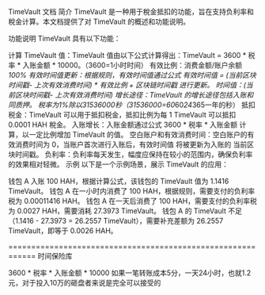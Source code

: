 TimeVault 文档
简介
TimeVault 是一种用于稅金抵扣的功能，旨在支持负利率和稅金计算。本文档提供了对 TimeVault 的概述和功能说明。

功能说明
TimeVault 具有以下功能：

计算 TimeVault 值：TimeVault 值由以下公式计算得出：TimeVault = 3600 * 税率 * 入账金额 * 10000。（3600=1小时时间）
有效比例：消费金额/账户余额*100%
有效时间值更新：根据规则，有效时间值通过公式 有效时间值 = (当前区块时间戳- 上次有效消费时间) * 有效比例 + 区块链时间戳 进行更新。
时间值：(当前区块时间戳- 上次有效消费时间)
增长途径：TimeVault 的增长途径包括入账和同质押。
税率为1%除以31536000秒（31536000=60*60*24*365一年的秒）
抵扣税金：TimeVault 可以用于抵扣税金，抵扣比例为每 1 TimeVault 可以抵扣 0.0001 HAH 稅金。
入账增长：入账金额通过公式 3600 * 税率 * 入账金额 计算，以一定比例增加 TimeVault 的值。
空白账户和有效消费时间：空白账户的有效消费时间为 0，当账户首次进行入账后，有效时间值 将被更新为入账的 当前区块时间戳。
负利率：负利率每天发生，幅度应保持在较小的范围内，确保负利率的效果相对轻微。
示例
以下是一个示例场景，展示 TimeVault 的应用：

钱包 A 入账 100 HAH，根据计算公式，该钱包的 TimeVault 值为 1.1416 TimeVault。
钱包 A 在一小时内消费了 100 HAH，根据规则，需要支付的负利率税为 0.00011416 HAH。
钱包 A 在一天后消费了 100 HAH，需要支付的负利率税为 0.0027 HAH，需要消耗 27.3973 TimeVault。
钱包 A 的 TimeVault 不足（1.1416 - 27.3973 = 26.2557 TimeVault），需要补充差额为 26.2557 TimeVault，即等于 0.0026 HAH。

============================================================
时间保险库

3600 * 税率 * 入账金额 * 10000
如果一笔转账成本5分，一天24小时，也就1.2元，对于投入10万的砸盘者来说是完全可以接受的


